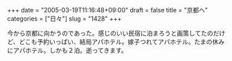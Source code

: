 +++
date = "2005-03-19T11:16:48+09:00"
draft = false
title = "京都へ"
categories = ["日々"]
slug = "1428"
+++

今から京都に向かうのであった。感じのいい民宿に泊まろうと画策してたのだけど、どこも予約いっぱい、結局アパホテル。嫁子つれてアパホテル。たまの休みにアパホテル。しかも２泊。逝ってきます。
